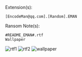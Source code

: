 Extension(s): 
```
[EncodeMan@qq.com].[Random].EMAN 
```
Ransom Note(s): 
```
#README_EMAN#.rtf
Wallpaper
```
![rtf1](https://github.com/user-attachments/assets/65aaa84a-3b71-495d-9583-05cd9e7ef659)
![rtf2](https://github.com/user-attachments/assets/24bb224f-1132-4643-a98f-2e7c045f6b7c)
![wallpaper](https://github.com/user-attachments/assets/2c7fc4bf-7f6e-4aa4-b936-9bce4ac46453)
